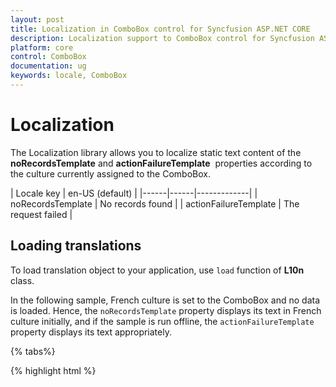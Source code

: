 ```yaml
---
layout: post
title: Localization in ComboBox control for Syncfusion ASP.NET CORE
description: Localization support to ComboBox control for Syncfusion ASP.NET CORE
platform: core
control: ComboBox
documentation: ug
keywords: locale, ComboBox
---
```


# Localization

The Localization library allows you to localize static text content of the
**noRecordsTemplate**
 and **actionFailureTemplate**
&nbsp;properties according to the culture currently assigned to the ComboBox.

| Locale key | en-US (default)  |
|------|------|-------------|
| noRecordsTemplate |  No records found |
| actionFailureTemplate | The request failed |

## Loading translations

To load translation object to your application, use `load` function of **L10n** class.

In the following sample, French culture is set to the ComboBox and no data is loaded. Hence, the `noRecordsTemplate` property displays its text in French culture initially, and if the sample is run offline, the `actionFailureTemplate` property displays its text appropriately.

{% tabs%}

{% highlight html %}

<div class="frame">
        <div class="control">
            <ej-combo-box id="searchCustomer" query="ej.Query().from('Suppliers').select('SupplierID', 'ContactName').take(0)" no-records-template="<span class='norecord'> NO DATA AVAILABLE</span>" placeholder="Select a customer" width="100%" locale="fr-BE">
                <e-datamanager url="//js.syncfusion.com/ejServices/wcf/NorthWind.svc/" offline="false" cross-domain="true"></e-datamanager>
                <e-combo-box-fields text="ContactName" value="SupplierID" />
            </ej-combo-box>
        </div>
    </div>
    <script>
        ej.ComboBox.locale["fr-BE"]={
                'noRecordsTemplate': "Aucun enregistrement trouvé",
                'actionFailureTemplate': "Modèle d'échec d'action"
            }
        
    </script>


{% endhighlight %}

{% highlight c# %}

public ActionResult Databindingremote()
        {
            return View();
        }

{% endhighlight %}

{% endtabs %}

